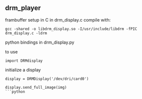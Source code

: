 ## drm_player


frambuffer setup in C in drm_display.c
compile with:
```
gcc -shared -o libdrm_display.so -I/usr/include/libdrm -fPIC drm_display.c -ldrm
```

python bindings in drm_display.py

to use
 
```
import DRMdisplay
```

initialize a display

```
display = DRMDisplay('/dev/dri/card0')
```


```
display.send_full_image(img)
```python
